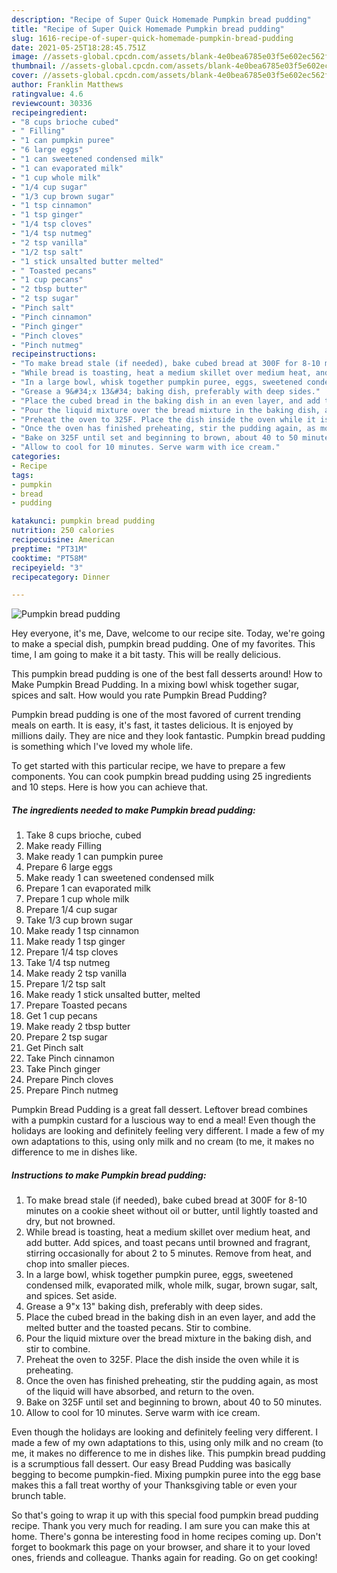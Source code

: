 ```yaml
---
description: "Recipe of Super Quick Homemade Pumpkin bread pudding"
title: "Recipe of Super Quick Homemade Pumpkin bread pudding"
slug: 1616-recipe-of-super-quick-homemade-pumpkin-bread-pudding
date: 2021-05-25T18:28:45.751Z
image: //assets-global.cpcdn.com/assets/blank-4e0bea6785e03f5e602ec562f230caae08da540cada707380b4fe1bbebba43da.png
thumbnail: //assets-global.cpcdn.com/assets/blank-4e0bea6785e03f5e602ec562f230caae08da540cada707380b4fe1bbebba43da.png
cover: //assets-global.cpcdn.com/assets/blank-4e0bea6785e03f5e602ec562f230caae08da540cada707380b4fe1bbebba43da.png
author: Franklin Matthews
ratingvalue: 4.6
reviewcount: 30336
recipeingredient:
- "8 cups brioche cubed"
- " Filling"
- "1 can pumpkin puree"
- "6 large eggs"
- "1 can sweetened condensed milk"
- "1 can evaporated milk"
- "1 cup whole milk"
- "1/4 cup sugar"
- "1/3 cup brown sugar"
- "1 tsp cinnamon"
- "1 tsp ginger"
- "1/4 tsp cloves"
- "1/4 tsp nutmeg"
- "2 tsp vanilla"
- "1/2 tsp salt"
- "1 stick unsalted butter melted"
- " Toasted pecans"
- "1 cup pecans"
- "2 tbsp butter"
- "2 tsp sugar"
- "Pinch salt"
- "Pinch cinnamon"
- "Pinch ginger"
- "Pinch cloves"
- "Pinch nutmeg"
recipeinstructions:
- "To make bread stale (if needed), bake cubed bread at 300F for 8-10 minutes on a cookie sheet without oil or butter, until lightly toasted and dry, but not browned."
- "While bread is toasting, heat a medium skillet over medium heat, and add butter. Add spices, and toast pecans until browned and fragrant, stirring occasionally for about 2 to 5 minutes. Remove from heat, and chop into smaller pieces."
- "In a large bowl, whisk together pumpkin puree, eggs, sweetened condensed milk, evaporated milk, whole milk, sugar, brown sugar, salt, and spices. Set aside."
- "Grease a 9&#34;x 13&#34; baking dish, preferably with deep sides."
- "Place the cubed bread in the baking dish in an even layer, and add the melted butter and the toasted pecans. Stir to combine."
- "Pour the liquid mixture over the bread mixture in the baking dish, and stir to combine."
- "Preheat the oven to 325F. Place the dish inside the oven while it is preheating."
- "Once the oven has finished preheating, stir the pudding again, as most of the liquid will have absorbed, and return to the oven."
- "Bake on 325F until set and beginning to brown, about 40 to 50 minutes."
- "Allow to cool for 10 minutes. Serve warm with ice cream."
categories:
- Recipe
tags:
- pumpkin
- bread
- pudding

katakunci: pumpkin bread pudding 
nutrition: 250 calories
recipecuisine: American
preptime: "PT31M"
cooktime: "PT58M"
recipeyield: "3"
recipecategory: Dinner

---
```



![Pumpkin bread pudding](//assets-global.cpcdn.com/assets/blank-4e0bea6785e03f5e602ec562f230caae08da540cada707380b4fe1bbebba43da.png)

Hey everyone, it's me, Dave, welcome to our recipe site. Today, we're going to make a special dish, pumpkin bread pudding. One of my favorites. This time, I am going to make it a bit tasty. This will be really delicious.

This pumpkin bread pudding is one of the best fall desserts around! How to Make Pumpkin Bread Pudding. In a mixing bowl whisk together sugar, spices and salt. How would you rate Pumpkin Bread Pudding?

Pumpkin bread pudding is one of the most favored of current trending meals on earth. It is easy, it's fast, it tastes delicious. It is enjoyed by millions daily. They are nice and they look fantastic. Pumpkin bread pudding is something which I've loved my whole life.


To get started with this particular recipe, we have to prepare a few components. You can cook pumpkin bread pudding using 25 ingredients and 10 steps. Here is how you can achieve that.

<!--inarticleads1-->

##### The ingredients needed to make Pumpkin bread pudding:

1. Take 8 cups brioche, cubed
1. Make ready  Filling
1. Make ready 1 can pumpkin puree
1. Prepare 6 large eggs
1. Make ready 1 can sweetened condensed milk
1. Prepare 1 can evaporated milk
1. Prepare 1 cup whole milk
1. Prepare 1/4 cup sugar
1. Take 1/3 cup brown sugar
1. Make ready 1 tsp cinnamon
1. Make ready 1 tsp ginger
1. Prepare 1/4 tsp cloves
1. Take 1/4 tsp nutmeg
1. Make ready 2 tsp vanilla
1. Prepare 1/2 tsp salt
1. Make ready 1 stick unsalted butter, melted
1. Prepare  Toasted pecans
1. Get 1 cup pecans
1. Make ready 2 tbsp butter
1. Prepare 2 tsp sugar
1. Get Pinch salt
1. Take Pinch cinnamon
1. Take Pinch ginger
1. Prepare Pinch cloves
1. Prepare Pinch nutmeg


Pumpkin Bread Pudding is a great fall dessert. Leftover bread combines with a pumpkin custard for a luscious way to end a meal! Even though the holidays are looking and definitely feeling very different. I made a few of my own adaptations to this, using only milk and no cream (to me, it makes no difference to me in dishes like. 

<!--inarticleads2-->

##### Instructions to make Pumpkin bread pudding:

1. To make bread stale (if needed), bake cubed bread at 300F for 8-10 minutes on a cookie sheet without oil or butter, until lightly toasted and dry, but not browned.
1. While bread is toasting, heat a medium skillet over medium heat, and add butter. Add spices, and toast pecans until browned and fragrant, stirring occasionally for about 2 to 5 minutes. Remove from heat, and chop into smaller pieces.
1. In a large bowl, whisk together pumpkin puree, eggs, sweetened condensed milk, evaporated milk, whole milk, sugar, brown sugar, salt, and spices. Set aside.
1. Grease a 9&#34;x 13&#34; baking dish, preferably with deep sides.
1. Place the cubed bread in the baking dish in an even layer, and add the melted butter and the toasted pecans. Stir to combine.
1. Pour the liquid mixture over the bread mixture in the baking dish, and stir to combine.
1. Preheat the oven to 325F. Place the dish inside the oven while it is preheating.
1. Once the oven has finished preheating, stir the pudding again, as most of the liquid will have absorbed, and return to the oven.
1. Bake on 325F until set and beginning to brown, about 40 to 50 minutes.
1. Allow to cool for 10 minutes. Serve warm with ice cream.


Even though the holidays are looking and definitely feeling very different. I made a few of my own adaptations to this, using only milk and no cream (to me, it makes no difference to me in dishes like. This pumpkin bread pudding is a scrumptious fall dessert. Our easy Bread Pudding was basically begging to become pumpkin-fied. Mixing pumpkin puree into the egg base makes this a fall treat worthy of your Thanksgiving table or even your brunch table. 

So that's going to wrap it up with this special food pumpkin bread pudding recipe. Thank you very much for reading. I am sure you can make this at home. There's gonna be interesting food in home recipes coming up. Don't forget to bookmark this page on your browser, and share it to your loved ones, friends and colleague. Thanks again for reading. Go on get cooking!
